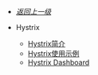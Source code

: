 - [*返回上一级*](/spring-cloud/_sidebar.md)
- Hystrix

    - [Hystrix简介](/spring-cloud/Hystrix/Hystrix简介/README.md)
    - [Hystrix使用示例](/spring-cloud/Hystrix/Hystrix使用示例/README.md)
    - [Hystrix Dashboard](/spring-cloud/Hystrix/Hystrix-Dashboard/README.md)
